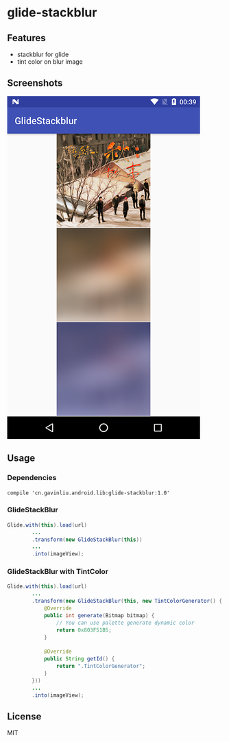 # glide-stackblur

## Features

* stackblur for glide
* tint color on blur image

## Screenshots

![](/screenshots.png)

## Usage

### Dependencies

```
compile 'cn.gavinliu.android.lib:glide-stackblur:1.0'
```

### GlideStackBlur

```java
Glide.with(this).load(url)
        ...
        .transform(new GlideStackBlur(this))
        ...
        .into(imageView);
```

### GlideStackBlur with TintColor

```java
Glide.with(this).load(url)
        ...
        .transform(new GlideStackBlur(this, new TintColorGenerator() {
            @Override
            public int generate(Bitmap bitmap) {
                // You can use palette generate dynamic color
                return 0x803F51B5;
            }

            @Override
            public String getId() {
                return ".TintColorGenerator";
            }
        }))
        ...
        .into(imageView);
```

## License

MIT